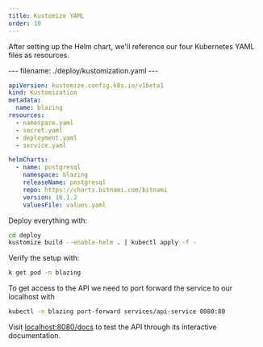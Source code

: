```yaml
---
title: Kustomize YAML
order: 10
---
```


After setting up the Helm chart, we'll reference our four Kubernetes YAML files as resources.

--- filename: ./deploy/kustomization.yaml ---
```yaml
apiVersion: kustomize.config.k8s.io/v1beta1
kind: Kustomization
metadata:
  name: blazing
resources:
  - namespace.yaml
  - secret.yaml
  - deployment.yaml
  - service.yaml

helmCharts:
  - name: postgresql
    namespace: blazing
    releaseName: postgresql
    repo: https://charts.bitnami.com/bitnami
    version: 16.1.2
    valuesFile: values.yaml
```

Deploy everything with:

```bash
cd deploy
kustomize build --enable-helm . | kubectl apply -f -
```

Verify the setup with:

```bash
k get pod -n blazing
```

To get access to the API we need to port forward the service to our localhost with

```bash
kubectl -n blazing port-forward services/api-service 8080:80
```

Visit [localhost:8080/docs](http://localhost:8080/docs) to test the API through its interactive documentation.

